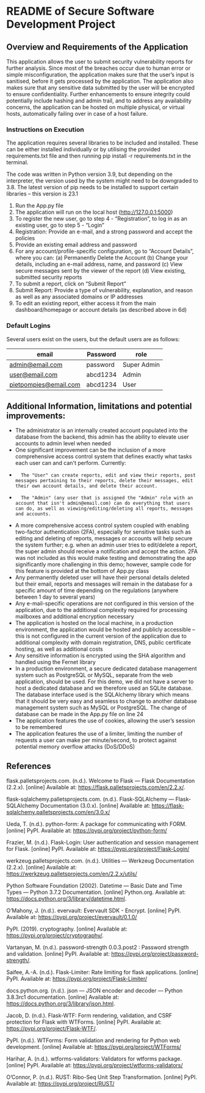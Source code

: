 # README of Secure Software Development Project

## Overview and Requirements of the Application

This application allows the user to submit security vulnerability reports for further analysis. Since most of the breaches occur due to human error or simple misconfiguration, the application makes sure that the user’s input is sanitised, before it gets processed by the application. The application also makes sure that any sensitive data submitted by the user will be encrypted to ensure confidentiality. Further enhancements to ensure integrity could potentially include hashing and admin trail, and to address any availability concerns, the application can be hosted on multiple physical, or virtual hosts, automatically failing over in case of a host failure.

### Instructions on Execution

The application requires several libraries to be included and installed. These can be either installed individually or by utilising the provided requirements.txt file and then running
pip install -r requirements.txt in the terminal.

The code was written in Python version 3.9, but depending on the interpreter, the version used by the system might need to be downgraded to 3.8. The latest version of pip needs to be installed to support certain libraries – this version is 23.1
1.	Run the App.py file
2.	The application will run on the local host (http://127.0.0.1:5000)
3.	To register the new user, go to step 4 - “Registration”, to log in as an existing user, go to step 5 - “Login”
4.	Registration: Provide an e-mail, and a strong password and accept the policies
5.	Provide an existing email address and password
6.	For any account/profile-specific configuration, go to “Account Details”, where you can:
(a)	Permanently Delete the Account
(b)	Change your details, including an e-mail address, name, and password
(c)	View secure messages sent by the viewer of the report
(d)	View existing, submitted security reports
7.	To submit a report, click on “Submit Report”
8.	Submit Report: Provide a type of vulnerability, explanation, and reason as well as any associated domains or IP addresses
9.	To edit an existing report, either access it from the main dashboard/homepage or account details (as described above in 6d)

### Default Logins

Several users exist on the users, but the default users are as follows:

|email                 |Password   |role        |
|----------------------|-----------|------------|
|admin@email.com       |password   |Super Admin |
|user@email.com        |abcd1234   |Admin       |
|pietpompies@email.com |abcd1234   |User        |


## Additional Information, limitations and potential improvements:

-	The administrator is an internally created account populated into the database from the backend, this admin has the ability to elevate user accounts to admin level when needed
-   One significant improvement can be the inclusion of a more comprehensive access control system that defines exactly what tasks each user can and can't perform. Currently:
-		The "User" can create reports, edit and view their reports, post messages pertaining to their reports, delete their messages, edit their own account details, and delete their account.
-		The "Admin" (any user that is assigned the "Admin" role with an account that isn't admin@email.com) can do everything that users can do, as well as viewing/editing/deleting all reports, messages and accounts.

-	A more comprehensive access control system coupled with enabling two-factor authentication (2FA), especially for sensitive tasks such as editing and deleting of reports, messages or accounts will help secure the system further; e.g. when an admin user tries to edit/delete a report, the super admin should receive a notification and accept the action. 2FA was not included as this would make testing and demonstrating the app significantly more challenging in this demo; however, sample code for this feature is provided at the bottom of App.py class
-	Any permanently deleted user will have their personal details deleted but their email, reports and messages will remain in the database for a specific amount of time depending on the regulations (anywhere between 1 day to several years)
-	Any e-mail-specific operations are not configured in this version of the application, due to the additional complexity required for processing mailboxes and additional encryption necessary
-	The application is hosted on the local machine, in a production environment, the application would be hosted and publicly accessible – this is not configured in the current version of the application due to additional complexity with domain registration, DNS, public certificate hosting, as well as additional costs
-	Any sensitive information is encrypted using the SHA algorithm and handled using the Fernet library
-	In a production environment, a secure dedicated database management system such as PostgreSQL or MySQL, separate from the web application, should be used. For this demo, we did not have a server to host a dedicated database and we therefore used an SQLite database. The database interface used is the SQLAlchemy library which means that it should be very easy and seamless to change to another database management system such as MySQL or PostgreSQL. The change of database can be made in the App.py file on line 24
-	The application features the use of cookies, allowing the user’s session to be remembered
-	The application features the use of a limiter, limiting the number of requests a user can make per minute/second, to protect against potential memory overflow attacks (DoS/DDoS)


## References

flask.palletsprojects.com. (n.d.). Welcome to Flask — Flask Documentation (2.2.x). [online] Available at: https://flask.palletsprojects.com/en/2.2.x/.

flask-sqlalchemy.palletsprojects.com. (n.d.). Flask-SQLAlchemy — Flask-SQLAlchemy Documentation (3.0.x). [online] Available at: https://flask-sqlalchemy.palletsprojects.com/en/3.0.x/

Ueda, T. (n.d.). python-form: A package for communicating with FORM. [online] PyPI. Available at: https://pypi.org/project/python-form/

Frazier, M. (n.d.). Flask-Login: User authentication and session management for Flask. [online] PyPI. Available at: https://pypi.org/project/Flask-Login/

werkzeug.palletsprojects.com. (n.d.). Utilities — Werkzeug Documentation (2.2.x). [online] Available at: https://werkzeug.palletsprojects.com/en/2.2.x/utils/

Python Software Foundation (2002). Datetime — Basic Date and Time Types — Python 3.7.2 Documentation. [online] Python.org. Available at: https://docs.python.org/3/library/datetime.html.

O’Mahony, J. (n.d.). evervault: Evervault SDK - Encrypt. [online] PyPI. Available at: https://pypi.org/project/evervault/0.1.0/

PyPI. (2019). cryptography. [online] Available at: https://pypi.org/project/cryptography/.

Vartanyan, M. (n.d.). password-strength 0.0.3.post2 : Password strength and validation. [online] PyPI. Available at: https://pypi.org/project/password-strength/.

Saifee, A.-A. (n.d.). Flask-Limiter: Rate limiting for flask applications. [online] PyPI. Available at: https://pypi.org/project/Flask-Limiter/

docs.python.org. (n.d.). json — JSON encoder and decoder — Python 3.8.3rc1 documentation. [online] Available at: https://docs.python.org/3/library/json.html.

Jacob, D. (n.d.). Flask-WTF: Form rendering, validation, and CSRF protection for Flask with WTForms. [online] PyPI. Available at: https://pypi.org/project/Flask-WTF/.

PyPI. (n.d.). WTForms: Form validation and rendering for Python web development. [online] Available at: https://pypi.org/project/WTForms/

Harihar, A. (n.d.). wtforms-validators: Validators for wtforms package. [online] PyPI. Available at: https://pypi.org/project/wtforms-validators/

O’Connor, P. (n.d.). RUST: Ribo-Seq Unit Step Transformation. [online] PyPI. Available at: https://pypi.org/project/RUST/

